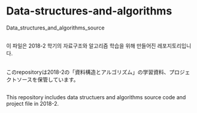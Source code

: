 # Data-structures-and-algorithms
Data_structures_and_algorithms_source
##
이 파일은 2018-2 학기의 자료구조와 알고리즘 학습을 위해 만들어진 레포지토리입니다.
##
このrepositoryは2018-2の「資料構造とアルゴリズム」の学習資料、プロジェクトソースを保管しています。
##
This repository includes data structuers and algorithms source code and project file in 2018-2.
